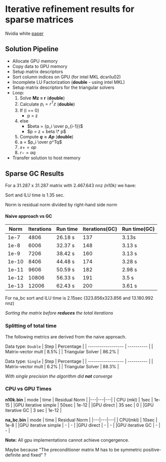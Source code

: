 # Iterative refinement results for sparse matrices

Nvidia white [paper](https://docs.nvidia.com/cuda/incomplete-lu-cholesky/index.html)

## Solution Pipeline

- Allocate GPU memory
- Copy data to GPU memory
- Setup matrix descriptors
- Sort column indices on GPU (for intel MKL dcsrilu02)
- Incomplete LU Factorization (**double** - using intel MKL)
- Setup matrix descriptors for the triangular solvers
- Loop:
  1. Solve **Mz = r** (**double**)
  2. Calculate $p_i = r^T z$ (**double**)
  3. If (i == 0)
     - p = z
  4. else
     - $beta = {p_i \over p_{i-1}}$
     - $p = z + beta \* p$
  5. Compute **$q = Ap$** (**double**)
  6. a = $p_i \over p^Tq$
  7. $x += ap$
  8. $r -= aq$
- Transfer solution to host memory

## Sparse GC Results

For a 31.287 x 31.287 matrix with 2.467.643 nnz _(n10k)_ we have:

Sort and ILU time is 1.35 sec.

Norm is residual norm divided by right-hand side norm

#### Naive approach vs GC

| Norm  | Iterations | Run time | Iterations(GC) | Run time(GC) |
| ----- | ---------- | -------- | -------------- | ------------ |
| 1e-7  | 4806       | 26.18 s  | 137            | 3.13s        |
| 1e-8  | 6006       | 32.37 s  | 148            | 3.13 s       |
| 1e-9  | 7206       | 38.42 s  | 160            | 3.13 s       |
| 1e-10 | 8406       | 44.48 s  | 174            | 3.28 s       |
| 1e-11 | 9606       | 50.59 s  | 182            | 2.98 s       |
| 1e-12 | 10806      | 56.33 s  | 191            | 3.5 s        |
| 1e-13 | 12006      | 62.43 s  | 200            | 3.61 s       |

For na_bc sort and ILU time is 2.15sec (323.856x323.856 and 13.180.992 nnz)

_Sorting the matrix before **reduces** the total iterations_

### Splitting of total time

The following metrics are derived from the naive approach.

Data type: `Double`
| Step | Percentage |
| ------------------ | ---------- |
| Matrix-vector mult | 8.5% |
| Triangular Solver | 86.2% |

Data type: `Single`
| Step | Percentage |
| ------------------ | ---------- |
| Matrix-vector mult | 6.2% |
| Triangular Solver | 88.3% |

_With single precision the algorithm did **not** converge_

### CPU vs GPU Times

**n10k.bin**
| mode | time | Residual Norm |
|---|---|---|
| CPU (mkl) | 1sec | 1e-15 |
|GPU iterative simple | 50sec | 1e-12 |
|GPU direct | 35 sec | 0 |
|GPU iterative GC | 3 sec | 1e-12 |

**na_bc.bin**
| mode | time | Residual Norm |
|---|---|---|
| CPU(mkl) | 10sec | 1e-8 |
|GPU iterative simple | - | - |
|GPU direct | - | - |
|GPU iterative GC | - | - |

**Note:** All gpu implementations cannot achieve congergence.

Maybe because "The preconditioner matrix M has to be symmetric positive-definite and fixed" ?

<!-- ![alt text](/results/iters.png)

![alt text](/results/run%20time.png) -->
